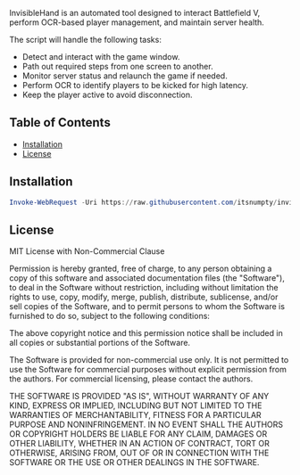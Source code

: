 
InvisibleHand is an automated tool designed to interact Battlefield V, perform OCR-based player management, and maintain server health.

The script will handle the following tasks:
- Detect and interact with the game window.
- Path out required steps from one screen to another.
- Monitor server status and relaunch the game if needed.
- Perform OCR to identify players to be kicked for high latency.
- Keep the player active to avoid disconnection.

## Table of Contents

- [Installation](#installation)
- [License](#license)

## Installation
```ps1
Invoke-WebRequest -Uri https://raw.githubusercontent.com/itsnumpty/invisible-hand/main/install.ps1 -OutFile install.ps1; .\install.ps1 -repoUrl https://github.com/itsnumpty/invisible-hand.git
```

## License

MIT License with Non-Commercial Clause

Permission is hereby granted, free of charge, to any person obtaining a copy of this software and associated documentation files (the "Software"), to deal in the Software without restriction, including without limitation the rights to use, copy, modify, merge, publish, distribute, sublicense, and/or sell copies of the Software, and to permit persons to whom the Software is furnished to do so, subject to the following conditions:

The above copyright notice and this permission notice shall be included in all copies or substantial portions of the Software.

The Software is provided for non-commercial use only. It is not permitted to use the Software for commercial purposes without explicit permission from the authors. For commercial licensing, please contact the authors.

THE SOFTWARE IS PROVIDED "AS IS", WITHOUT WARRANTY OF ANY KIND, EXPRESS OR IMPLIED, INCLUDING BUT NOT LIMITED TO THE WARRANTIES OF MERCHANTABILITY, FITNESS FOR A PARTICULAR PURPOSE AND NONINFRINGEMENT. IN NO EVENT SHALL THE AUTHORS OR COPYRIGHT HOLDERS BE LIABLE FOR ANY CLAIM, DAMAGES OR OTHER LIABILITY, WHETHER IN AN ACTION OF CONTRACT, TORT OR OTHERWISE, ARISING FROM, OUT OF OR IN CONNECTION WITH THE SOFTWARE OR THE USE OR OTHER DEALINGS IN THE SOFTWARE.